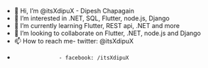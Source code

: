 - 👋 Hi, I’m @itsXdipuX - Dipesh Chapagain
- 👀 I’m interested in .NET, SQL, Flutter, node.js, Django  
- 🌱 I’m currently learning Flutter, REST api, .NET and more
- 💞️ I’m looking to collaborate on Flutter, .NET, node.js and Django
- 📫 How to reach me- twitter: @itsXdipuX 
-                   - facebook: /itsXdipuX 

<!---
itsXdipuX/itsXdipuX is a ✨ special ✨ repository because its `README.md` (this file) appears on your GitHub profile.
You can click the Preview link to take a look at your changes.
--->
